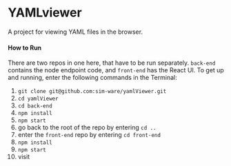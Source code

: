 # YAMLviewer
A project for viewing YAML files in the browser.

#### How to Run
There are two repos in one here, that have to be run separately. `back-end` contains the node endpoint code, and `front-end` has the React UI. To get up and running, enter the following commands in the Terminal:

 1. `git clone git@github.com:sim-ware/yamlViewer.git`
 2. `cd yamlViewer`
 3. `cd back-end`
 4. `npm install`
 5. `npm start`
 6. go back to the root of the repo by entering `cd ..`
 7. enter the `front-end` repo by entering `cd front-end`
 8. `npm install`
 9. `npm start`
 10. visit
